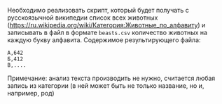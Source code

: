 Необходимо реализовать скрипт, который будет получать с русскоязычной википедии список всех животных 
(https://ru.wikipedia.org/wiki/Категория:Животные_по_алфавиту) и записывать в файл в формате `beasts.csv` количество 
животных на каждую букву алфавита. Содержимое результирующего файла:

```
А,642
Б,412
В,....
```

Примечание:
анализ текста производить не нужно, считается любая запись из категории (в ней может быть не только название, но и, 
например, род)